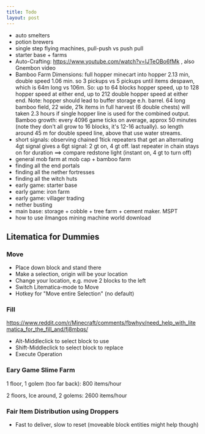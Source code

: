```yaml
---
title: Todo
layout: post
---
```


* auto smelters
* potion brewers
* single step flying machines, pull-push vs push pull
* starter base + farms
* Auto-Crafting: https://www.youtube.com/watch?v=IJTeOBo6fMk , also Gnembon video
* Bamboo Farm Dimensions:  full hopper minecart into hopper 2.13 min,
  double speed 1.06 min.  so 3 pickups vs 5 pickups until items despawn,
  which is 64m long vs 106m.  So: up to 64 blocks hopper speed,
  up to 128 hopper speed at either end, up to 212 double hopper speed at either end.
  Note: hopper should lead to buffer storage e.h. barrel. 64 long bamboo field,
  22 wide, 21k items in full harvest (6 double chests) will taken 2.3 hours
  if single hopper line is used for the combined output. Bamboo growth:
  every 4096 game ticks on average, approx 50 minutes (note they don't all grow
  to 16 blocks, it's 12-16 actually). so length around 45 m for double speed line,
  above that use water streams.
* short signals:  observing chained 1tick repeaters that get an alternating 4gt signal
  gives a 6gt signal: 2 gt on, 4 gt off. last repeater in chain stays on for duration ==> compare redstone light (instant on, 4 gt to turn off)
* general mob farm at mob cap + bamboo farm
* finding all the end portals
* finding all the nether fortresses
* finding all the witch huts
* early game: starter base
* early game: iron farm
* early game: villager trading
* nether busting
* main base: storage + cobble + tree farm + cement maker. MSPT
* how to use ilmangos mining machine world download

## Litematica for Dummies

### Move

* Place down block and stand there
* Make a selection, origin will be your location
* Change your location, e.g. move 2 blocks to the left
* Switch Litematica-mode to Move
* Hotkey for "Move entire Selection" (no default)


### Fill

https://www.reddit.com/r/Minecraft/comments/fbwhyv/need_help_with_litematica_for_the_fill_and/fj8mbqs/

* Alt-Middleclick to select block to use
* Shift-Middleclick to select block to replace
* Execute Operation


### Eary Game Slime Farm

1 floor, 1 golem (too far back): 800 items/hour

2 floors, Ice around, 2 golems: 2600 items/hour

### Fair Item Distribution using Droppers

* Fast to deliver, slow to reset (moveable block entities might help though)
